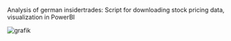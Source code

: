 Analysis of german insidertrades: Script for downloading stock pricing data, visualization in PowerBI

![grafik](https://github.com/floriannr24/Insidertrades_DE/assets/104857253/dcdda073-b6f9-42da-99ea-f5521c088c59)

